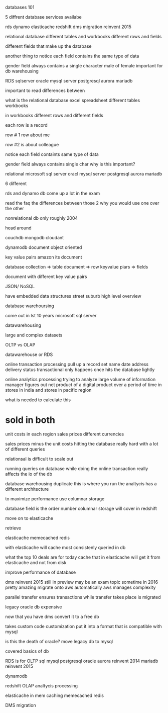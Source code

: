 databases 101

5 diffrent database services availabe

rds
dynamo
elasticache
redshift
dms
	migration reinvent 2015

relational database
different tables and workbooks
	different rows and fields

different fields that make up the database

another thing to notice
each field contains the same type of data

gender field always contains a single character
male of female
important for db warehousing

RDS
sqlserver
oracle
mysql server
postgresql
aurora
mariadb

important to read differences between 

what is the relational database
excel spreadsheet
different tables workbooks

in workbooks different rows and different fields

each row is a record

row # 1 row about me

row #2 is about colleague

notice each field containts same type of data

gender field always contains single char
why is this important?

relational 
microsoft sql server
oracl
mysql server
postgresql
aurora
mariadb

6 different

rds and dynamo db come up a lot in the exam 

read the faq the differences between those 2 why you would use one over the other

nonrelational db
only roughly 2004

head around

couchdb
mongodb
cloudant

dynamodb
document object oriented

key value pairs
amazon its document 

database
collection => table
document => row
keyvalue piars => fields

document with different key value pairs

JSON/ NoSQL

have embedded data structures
street suburb
high level overview

database warehoursing

come out in lst 10 years
microsoft sql server

datawarehousing

large and complex datasets

OLTP vs OLAP

datawarehouse or RDS

online transaction processing
pull up a record set
name date address delivery status
transactional only happens once
hits the database lightly

online analytics processing 
trying to analyze large volume of information
manager figures out net product of a digital product
over a period of time
in stores in india and stores in pacific region

what is needed to calculate this
# sold in both
unit costs in each region
sales prices
different currencies

sales prices
minus the unit costs
hitting the database really hard with a lot of different queries

relationsal is difficult to scale out

running queries on database while doing the online transaction
really affects the io of the db

database warehousing
duplicate
this is where you run the analtycis
has a different architecture

to maximize performance
use columnar storage

database field is the order number
columnar storage
will cover in redshift

move on to elasticache

retrieve 

elasticache
	memecached
	redis

with elasticache will cache most consistenly queried in db

what the top 10 deals are for today
cache that in elasticache
will get it from elasticache and not from disk

improve performance of database


dms
reinvent 2015
still in preview
may be an exam topic sometime in 2016
pretty amazing
migrate onto aws automatically 
aws manages complexity

parallel transfer
ensures transactions while transfer takes place is migrated

legacy oracle db
expensive

now that you have dms
convert it to a free db

takes custom code 
customization
put it into a format that is compatible with mysql

is this the death of oracle?
move legacy db to mysql

covered basics of db


RDS is for OLTP
sql
mysql
postgresql
oracle
aurora
	reinvent 2014
mariadb
	reinvent 2015

dynamodb

redshift OLAP
	analtycis processing

elasticache in mem caching
	memecached
	redis

DMS
	migration
